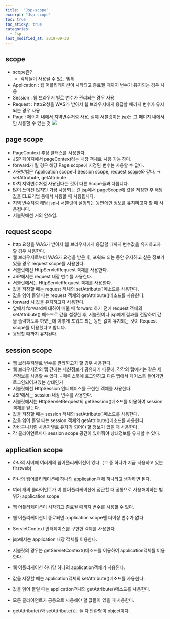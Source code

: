 ```yaml
---
title:  "Jsp-scope"
excerpt: "Jsp-scope"
toc: true
toc_sticky: true  
categories:
  - Jsp
last_modified_at: 2019-09-30
---
```


## scope
- scope란?
    - 객체들이 사용될 수 있는 범위
- Application : 웹 어플리케이션이 시작되고 종료될 때까지 변수가 유지되는 경우 사용
- Session : 웹 브라우저 별로 변수가 관리되는 경우 사용
- Request : http요청을 WAS가 받아서 웹 브라우저에게 응답할 때까지 변수가 유지되는 경우 사용
- Page : 페이지 내에서 지역변수처럼 사용, 실제 서블릿이든 jsp든 그 페이지 내에서만 사용할 수 있는 것
![](https://cphinf.pstatic.net/mooc/20180129_297/1517205425406SvaC6_JPEG/2_5_1_scope_.jpg?type=w760)



## page scope
- PageContext 추상 클래스를 사용한다.
- JSP 페이지에서 pageContext라는 내장 객체로 사용 가능 하다.
- forward가 될 경우 해당 Page scope에 지정된 변수는 사용할 수 없다.
- 사용방법은 Application scope나 Session scope, request scope와 같다. → setAttrubute, getAttribute
- 마치 지역변수처럼 사용된다는 것이 다른 Scope들과 다릅니다.
- 많이 쓰이진 않지만 가끔 사용되는 건 jsp에서 pageScope에 값을 저장한 후 해당 값을 EL표기법 등에서 사용할 때 사용됩니다.
- 지역 변수처럼 해당 jsp나 서블릿이 실행되는 동안에만 정보를 유지하고자 할 때 사용됩니다.
- 서블릿에선 거의 안쓰임.  

## request scope 
- http 요청을 WAS가 받아서 웹 브라우저에게 응답할 때까지 변수값을 유지하고자 할 경우 사용한다.
- 웹 브라우저로부터 WAS가 요청을 받은 후, 포워드 되는 동안 유지하고 싶은 정보가 있을 경우 request scope를 사용한다.
- 서블릿에선 HttpServletRequest 객체를 사용한다.
- JSP에서는 request 내장 변수를 사용한다.
- 서블릿에서는 HttpServletRequest 객체를 사용한다.
- 값을 저장할 때는 request 객체의 setAttribute()메소드를 사용한다.
- 값을 읽어 들일 때는 request 객체의 getAttribute()메소드를 사용한다.
- forward 시 값을 유지하고자 사용한다.
- 앞에서 forward에 대하여 배울 때 forward 하기 전에 request 객체의 setAttribute() 메소드로 값을 설정한 후, 서블릿이나 jsp에게 결과를 전달하여 값을 출력하도록 하였는데 이렇게 포워드 되는 동안 값이 유지되는 것이 Request scope를 이용했다고 합니다.
- 응답할 때까지 유지된다.   

## session scope
- 웹 브라우저별로 변수를 관리하고자 할 경우 사용한다.
- 웹 브라우저간의 탭 간에는 세션정보가 공유되기 때문에, 각각의 탭에서는 같은 세션정보를 사용할 수 있다. - 페이스북에 로그인하고 다른 탭에서 페이스북 들어가면 로그인되어져있는 상태인거
- 서블릿에선 HttpSession 인터페이스를 구현한 객체를 사용한다.
- JSP에서는 session 내장 변수를 사용한다.
- 서블릿에서는 HttpServletRequest의 getSession()메소드를 이용하여 session 객체를 얻는다.
- 값을 저장할 때는 session 객체의 setAttribute()메소드를 사용한다.
- 값을 읽어 들일 때는 session 객체의 getAttribute()메소드를 사용한다.
- 장바구니처럼 사용자별로 유지가 되어야 할 정보가 있을 때 사용한다.
- 각 클라이언트마다 session scope 공간이 있어줘야 상태정보를 유지할 수 있다.  

## application scope
- 하나의 서버에 여러개의 웹어플리케이션이 있다. (그 중 하나가 지금 사용하고 있는 firstweb)
- 하나의 웹어플리케이션에 하나의 application객체 하나라고 생각하면 된다.
- 여러 개의 클라이언트가 이 웹어플리케이션에 접근할 때 공통으로 사용해야하는 범위가 application scope


- 웹 어플리케이션이 시작되고 종료될 때까지 변수를 사용할 수 있다.
- 웹 어플리케이션이 종료되면 application scope엔 더이상 변수가 없다.
- ServletContext 인터페이스를 구현한 객체를 사용한다.
- jsp에서는 application 내장 객체를 이용한다.
- 서블릿의 경우는 getServletContext()메소드를 이용하여 application객체를 이용한다.
- 웹 어플리케이션 하나당 하나의 application객체가 사용된다.
- 값을 저장할 때는 application객체의 setAttribute()메소드를 사용한다.
- 값을 읽어 들일 때는 application객체의 getAttribute()메소드를 사용한다.
- 모든 클라이언트가 공통으로 사용해야 할 값들이 있을 때 사용한다.


- getAttribute()와 setAttribute()는 둘 다 반환형이 object이다.

